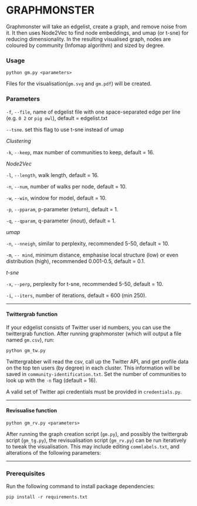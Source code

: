 # GRAPHMONSTER

Graphmonster will take an edgelist, create a graph, and remove noise from it. It then uses Node2Vec to find node embeddings, and umap (or t-sne) for reducing dimensionality. In the resulting visualised graph, nodes are coloured by community (Infomap algorithm) and sized by degree.

### Usage

```
python gm.py <parameters>
```
Files for the visualisation(`gm.svg` and `gm.pdf`) will be created.

### Parameters

`-f`, `--file`, name of edgelist file with one space-separated edge per line (e.g. `0 2` or `pig owl`), default = edgelist.txt

`--tsne`. set this flag to use t-sne instead of umap

_Clustering_

`-k`, `--keep`, max number of communities to keep, default = 16.

_Node2Vec_

`-l`, `--length`, walk length, default = 16. 

`-n`, `--num`, number of walks per node, default = 10.

`-w`, `--win`, window for model, default = 10.

`-p`, `--pparam`, p-parameter (return), default = 1.

`-q`, `--qparam`, q-parameter (inout), default = 1.

_umap_

`-n`, `--nneigh`, similar to perplexity, recommended 5-50, default = 10.

`-m`, `-- mind`, minimum distance, emphasise local structure (low) or even distribution (high), recommended 0.001-0.5, default = 0.1.

_t-sne_

`-x`, `--perp`, perplexity for t-sne, recommended 5-50, default = 10.

`-i`, `--iters`, number of iterations, default = 600 (min 250).

---

#### Twittergrab function
If your edgelist consists of Twitter user id numbers, you can use the twittergrab function. After running graphmonster (which will output a file named `gm.csv`), run:

```
python gm_tw.py
```

Twittergrabber will read the csv, call up the Twitter API, and get profile data on the top ten users (by degree) in each cluster. This information will be saved in `community-identification.txt`. Set the number of communities to look up with the `-n` flag (default = 16).

A valid set of Twitter api credentials must be provided in `credentials.py`.

---

#### Revisualise function

```
python gm_rv.py <parameters>
```

After running the graph creation script (`gm.py`), and possibly the twittergrab script (`gm_tg.py`), the revisualisation script (`gm_rv.py`) can be run iteratively to tweak the visualisation. This may include editing `commlabels.txt`, and alterations of the following parameters:




---

### Prerequisites

Run the following command to install package dependencies:

```
pip install -r requirements.txt
```
